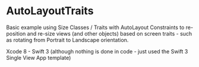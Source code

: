 # AutoLayoutTraits

Basic example using Size Classes / Traits with AutoLayout Constraints to re-position and re-size views (and other objects) based on screen traits - such as rotating from Portrait to Landscape orientation.

Xcode 8 - Swift 3 (although nothing is done in code - just used the Swift 3 Single View App template)
